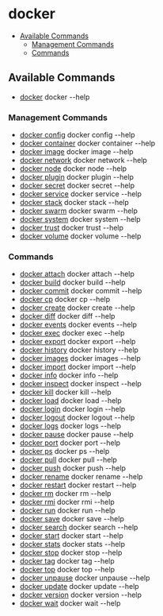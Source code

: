# docker

+ [Available Commands](#available-commands)
    + [Management Commands](#management-commands)
    + [Commands](#commands)

## Available Commands

+ [docker](docker.md) docker --help

### Management Commands

+ [docker config](docker-config.md) docker config --help
+ [docker container](docker-container.md) docker container --help
+ [docker image](docker-image.md) docker image --help
+ [docker network](docker-network.md) docker network --help
+ [docker node](docker-node.md) docker node --help
+ [docker plugin](docker-plugin.md) docker plugin --help
+ [docker secret](docker-secret.md) docker secret --help
+ [docker service](docker-service.md) docker service --help
+ [docker stack](docker-stack.md) docker stack --help
+ [docker swarm](docker-swarm.md) docker swarm --help
+ [docker system](docker-system.md) docker system --help
+ [docker trust](docker-trust.md) docker trust --help
+ [docker volume](docker-volume.md) docker volume --help

### Commands

+ [docker attach](docker-attach.md) docker attach --help
+ [docker build](docker-build.md) docker build --help
+ [docker commit](docker-commit.md) docker commit --help
+ [docker cp](docker-cp.md) docker cp --help
+ [docker create](docker-create.md) docker create --help
+ [docker diff](docker-diff.md) docker diff --help
+ [docker events](docker-events.md) docker events --help
+ [docker exec](docker-exec.md) docker exec --help
+ [docker export](docker-export.md) docker export --help
+ [docker history](docker-history.md) docker history --help
+ [docker images](docker-images.md) docker images --help
+ [docker import](docker-import.md) docker import --help
+ [docker info](docker-info.md) docker info --help
+ [docker inspect](docker-inspect.md) docker inspect --help
+ [docker kill](docker-kill.md) docker kill --help
+ [docker load](docker-load.md) docker load --help
+ [docker login](docker-login.md) docker login --help
+ [docker logout](docker-logout.md) docker logout --help
+ [docker logs](docker-logs.md) docker logs --help
+ [docker pause](docker-pause.md) docker pause --help
+ [docker port](docker-port.md) docker port --help
+ [docker ps](docker-ps.md) docker ps --help
+ [docker pull](docker-pull.md) docker pull --help
+ [docker push](docker-push.md) docker push --help
+ [docker rename](docker-rename.md) docker rename --help
+ [docker restart](docker-restart.md) docker restart --help
+ [docker rm](docker-rm.md) docker rm --help
+ [docker rmi](docker-rmi.md) docker rmi --help
+ [docker run](docker-run.md) docker run --help
+ [docker save](docker-save.md) docker save --help
+ [docker search](docker-search.md) docker search --help
+ [docker start](docker-start.md) docker start --help
+ [docker stats](docker-stats.md) docker stats --help
+ [docker stop](docker-stop.md) docker stop --help
+ [docker tag](docker-tag.md) docker tag --help
+ [docker top](docker-top.md) docker top --help
+ [docker unpause](docker-unpause.md) docker unpause --help
+ [docker update](docker-update.md) docker update --help
+ [docker version](docker-version.md) docker version --help
+ [docker wait](docker-wait.md) docker wait --help


